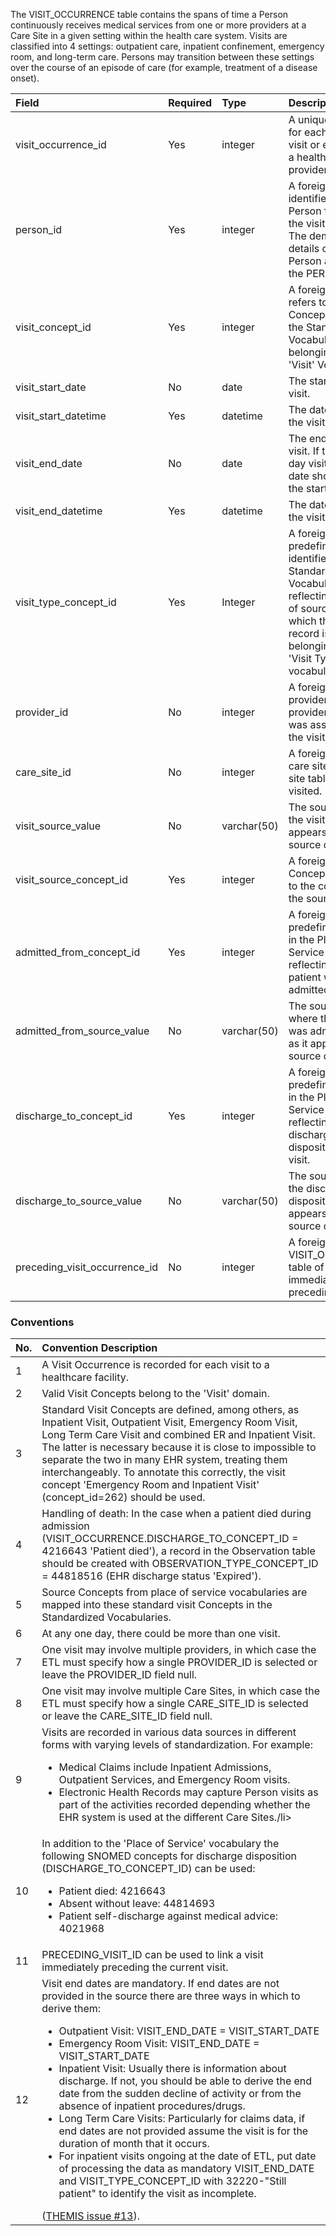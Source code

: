 The VISIT_OCCURRENCE table contains the spans of time a Person continuously receives medical services from one or more providers at a Care Site in a given setting within the health care system. Visits are classified into 4 settings: outpatient care, inpatient confinement, emergency room, and long-term care. Persons may transition between these settings over the course of an episode of care (for example, treatment of a disease onset). 

Field|Required|Type|Description
:------------------------|:--------|:-----|:-------------------------------------------------
|visit_occurrence_id|Yes|integer|A unique identifier for each Person's visit or encounter at a healthcare provider.|
|person_id|Yes|integer|A foreign key identifier to the Person for whom the visit is recorded. The demographic details of that Person are stored in the PERSON table.|
|visit_concept_id|Yes|integer|A foreign key that refers to a visit Concept identifier in the Standardized Vocabularies belonging to the 'Visit' Vocabulary.|
|visit_start_date|No|date|The start date of the visit.|
|visit_start_datetime|Yes|datetime|The date and time of the visit started.|
|visit_end_date|No|date|The end date of the visit. If this is a one-day visit the end date should match the start date.|
|visit_end_datetime|Yes|datetime|The date and time of the visit end.|
|visit_type_concept_id|Yes|Integer|A foreign key to the predefined Concept identifier in the Standardized Vocabularies reflecting the type of source data from which the visit record is derived belonging to the 'Visit Type' vocabulary.|
|provider_id|No|integer|A foreign key to the provider in the provider table who was associated with the visit.|
|care_site_id|No|integer|A foreign key to the care site in the care site table that was visited.|
|visit_source_value|No|varchar(50)|The source code for the visit as it appears in the source data.|
|visit_source_concept_id|Yes|integer|A foreign key to a Concept that refers to the code used in the source.|
|admitted_from_concept_id	|Yes	|integer	|A foreign key to the predefined concept in the Place of Service Vocabulary reflecting where the patient was admitted from.|
|admitted_from_source_value			|	No|varchar(50)|	The source code for where the patient was admitted from as it appears in the source data.|
|discharge_to_concept_id		|Yes	|	integer	|A foreign key to the predefined concept in the Place of Service Vocabulary reflecting the discharge disposition for a visit.|
|discharge_to_source_value		|	No|	varchar(50)|	The source code for the discharge disposition as it appears in the source data.|
|preceding_visit_occurrence_id	|	No	|integer|A foreign key to the VISIT_OCCURRENCE table of the visit immediately preceding this visit|

### Conventions 

No.|Convention Description
:--------|:------------------------------------   
| 1  | A Visit Occurrence is recorded for each visit to a healthcare facility. |
| 2  | Valid Visit Concepts belong to the 'Visit' domain. |
| 3  | Standard Visit Concepts are defined, among others, as Inpatient Visit, Outpatient Visit, Emergency Room Visit, Long Term Care Visit and combined ER and Inpatient Visit. The latter is necessary because it is close to impossible to separate the two in many EHR system, treating them interchangeably. To annotate this correctly, the visit concept 'Emergency Room and Inpatient Visit' (concept_id=262) should be used.
| 4  | Handling of death: In the case when a patient died during admission (VISIT_OCCURRENCE.DISCHARGE_TO_CONCEPT_ID = 4216643 'Patient died'), a record in the Observation table should be created with OBSERVATION_TYPE_CONCEPT_ID = 44818516 (EHR discharge status 'Expired').|
| 5  | Source Concepts from place of service vocabularies are mapped into these standard visit Concepts in the Standardized Vocabularies. |
| 6  | At any one day, there could be more than one visit. |
| 7  | One visit may involve multiple providers, in which case the ETL must specify how a single PROVIDER_ID is selected or leave the PROVIDER_ID field null. |
| 8  | One visit may involve multiple Care Sites, in which case the ETL must specify how a single CARE_SITE_ID is selected or leave the CARE_SITE_ID field null.
| 9  | Visits are recorded in various data sources in different forms with varying levels of standardization. For example:<br><ul><li>Medical Claims include Inpatient Admissions, Outpatient Services, and Emergency Room visits.</li><li>Electronic Health Records may capture Person visits as part of the activities recorded depending whether the EHR system is used at the different Care Sites./li></ul> |
| 10 | In addition to the 'Place of Service' vocabulary the following SNOMED concepts for discharge disposition (DISCHARGE_TO_CONCEPT_ID) can be used:<br><ul><li>Patient died: 4216643</li><li>Absent without leave: 44814693</li><li>Patient self-discharge against medical advice: 4021968</li></ul> |
| 11 | PRECEDING_VISIT_ID can be used to link a visit immediately preceding the current visit. |
| 12 | Visit end dates are mandatory. If end dates are not provided in the source there are three ways in which to derive them:<br><ul><li>Outpatient Visit: VISIT_END_DATE = VISIT_START_DATE</li><li>Emergency Room Visit: VISIT_END_DATE = VISIT_START_DATE</li><li>Inpatient Visit: Usually there is information about discharge. If not, you should be able to derive the end date from the sudden decline of activity or from the absence of inpatient procedures/drugs.</li><li>Long Term Care Visits: Particularly for claims data, if end dates are not provided assume the visit is for the duration of month that it occurs.</li><li>For inpatient visits ongoing at the date of ETL, put date of processing the data as mandatory VISIT_END_DATE and VISIT_TYPE_CONCEPT_ID with 32220-"Still patient" to identify the visit as incomplete.</li></ul>([THEMIS issue #13](https://github.com/OHDSI/Themis/issues/13)).|
